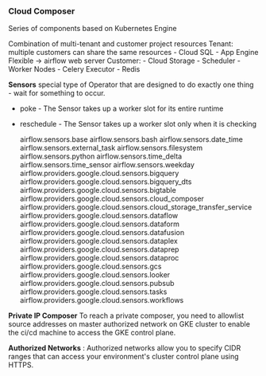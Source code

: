 ### Cloud Composer
Series of components based on Kubernetes Engine

Combination of multi-tenant and customer project resources
  Tenant: multiple customers can share the same resources
	- Cloud SQL
	- App Engine Flexible -> airflow web server
  Customer: 
    - Cloud Storage
    - Scheduler
    - Worker Nodes
    - Celery Executor
    - Redis

**Sensors**
special type of Operator that are designed to do exactly one thing - wait for something to occur.
  - poke - The Sensor takes up a worker slot for its entire runtime
  - reschedule - The Sensor takes up a worker slot only when it is checking


	airflow.sensors.base
	airflow.sensors.bash
	airflow.sensors.date_time
	airflow.sensors.external_task
	airflow.sensors.filesystem
	airflow.sensors.python
	airflow.sensors.time_delta
	airflow.sensors.time_sensor
	airflow.sensors.weekday
	airflow.providers.google.cloud.sensors.bigquery
	airflow.providers.google.cloud.sensors.bigquery_dts
	airflow.providers.google.cloud.sensors.bigtable
	airflow.providers.google.cloud.sensors.cloud_composer
	airflow.providers.google.cloud.sensors.cloud_storage_transfer_service
	airflow.providers.google.cloud.sensors.dataflow
	airflow.providers.google.cloud.sensors.dataform
	airflow.providers.google.cloud.sensors.datafusion
	airflow.providers.google.cloud.sensors.dataplex
	airflow.providers.google.cloud.sensors.dataprep
	airflow.providers.google.cloud.sensors.dataproc
	airflow.providers.google.cloud.sensors.gcs
	airflow.providers.google.cloud.sensors.looker
	airflow.providers.google.cloud.sensors.pubsub
	airflow.providers.google.cloud.sensors.tasks
	airflow.providers.google.cloud.sensors.workflows

**Private IP Composer**
To reach a private composer, you need to allowlist source addresses on master authorized network on GKE cluster to enable the ci/cd machine to access the GKE control plane. 

**Authorized Networks** : Authorized networks allow you to specify CIDR ranges that can access your environment's cluster control plane using HTTPS.